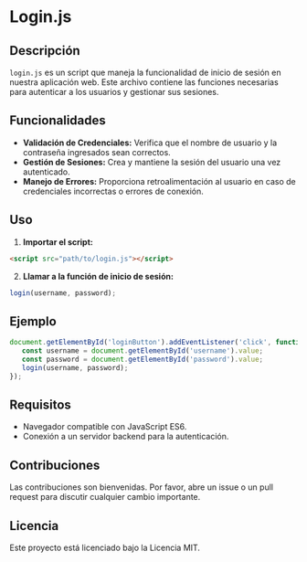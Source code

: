 # Login.js

## Descripción
`login.js` es un script que maneja la funcionalidad de inicio de sesión en nuestra aplicación web. Este archivo contiene las funciones necesarias para autenticar a los usuarios y gestionar sus sesiones.

## Funcionalidades
- **Validación de Credenciales:** Verifica que el nombre de usuario y la contraseña ingresados sean correctos.
- **Gestión de Sesiones:** Crea y mantiene la sesión del usuario una vez autenticado.
- **Manejo de Errores:** Proporciona retroalimentación al usuario en caso de credenciales incorrectas o errores de conexión.

## Uso
1. **Importar el script:**
  ```html
  <script src="path/to/login.js"></script>
  ```
2. **Llamar a la función de inicio de sesión:**
  ```javascript
  login(username, password);
  ```

## Ejemplo
```javascript
document.getElementById('loginButton').addEventListener('click', function() {
   const username = document.getElementById('username').value;
   const password = document.getElementById('password').value;
   login(username, password);
});
```

## Requisitos
- Navegador compatible con JavaScript ES6.
- Conexión a un servidor backend para la autenticación.

## Contribuciones
Las contribuciones son bienvenidas. Por favor, abre un issue o un pull request para discutir cualquier cambio importante.

## Licencia
Este proyecto está licenciado bajo la Licencia MIT.
